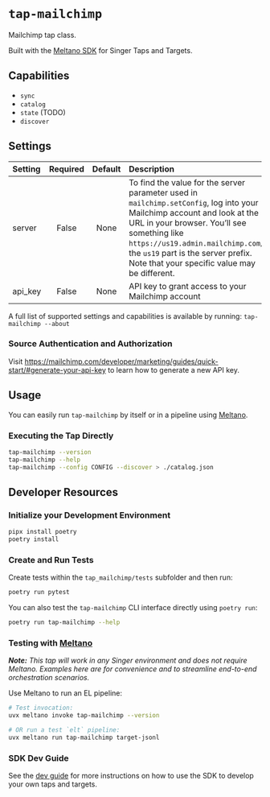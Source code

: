 # `tap-mailchimp`

Mailchimp tap class.

Built with the [Meltano SDK](https://sdk.meltano.com) for Singer Taps and Targets.

## Capabilities

* `sync`
* `catalog`
* `state` (TODO)
* `discover`

## Settings

| Setting| Required | Default | Description |
|:-------|:--------:|:-------:|:------------|
| server | False    | None    | To find the value for the server parameter used in `mailchimp.setConfig`, log into your Mailchimp account and look at the URL in your browser. You’ll see something like `https://us19.admin.mailchimp.com/`; the `us19` part is the server prefix. Note that your specific value may be different. |
| api_key| False    | None    | API key to grant access to your Mailchimp account |

A full list of supported settings and capabilities is available by running: `tap-mailchimp --about`

### Source Authentication and Authorization

Visit https://mailchimp.com/developer/marketing/guides/quick-start/#generate-your-api-key to learn how to generate a new API key.

## Usage

You can easily run `tap-mailchimp` by itself or in a pipeline using [Meltano](https://meltano.com/).

### Executing the Tap Directly

```bash
tap-mailchimp --version
tap-mailchimp --help
tap-mailchimp --config CONFIG --discover > ./catalog.json
```

## Developer Resources

### Initialize your Development Environment

```bash
pipx install poetry
poetry install
```

### Create and Run Tests

Create tests within the `tap_mailchimp/tests` subfolder and
  then run:

```bash
poetry run pytest
```

You can also test the `tap-mailchimp` CLI interface directly using `poetry run`:

```bash
poetry run tap-mailchimp --help
```

### Testing with [Meltano](https://www.meltano.com)

_**Note:** This tap will work in any Singer environment and does not require Meltano.
Examples here are for convenience and to streamline end-to-end orchestration scenarios._

Use Meltano to run an EL pipeline:

```bash
# Test invocation:
uvx meltano invoke tap-mailchimp --version

# OR run a test `elt` pipeline:
uvx meltano run tap-mailchimp target-jsonl
```

### SDK Dev Guide

See the [dev guide](https://sdk.meltano.com/en/latest/dev_guide.html) for more instructions on how to use the SDK to
develop your own taps and targets.
